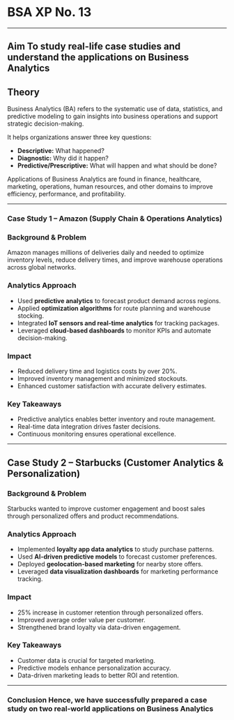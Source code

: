 # **BSA XP No. 13**
***

## **Aim** To study real-life case studies and understand the applications on Business Analytics



## **Theory**

Business Analytics (BA) refers to the systematic use of data, statistics, and predictive modeling to gain insights into business operations and support strategic decision-making.

It helps organizations answer three key questions:

- **Descriptive:** What happened?
- **Diagnostic:** Why did it happen?
- **Predictive/Prescriptive:** What will happen and what should be done?

Applications of Business Analytics are found in finance, healthcare, marketing, operations, human resources, and other domains to improve efficiency, performance, and profitability.

---

### **Case Study 1 – Amazon (Supply Chain & Operations Analytics)**

### **Background & Problem**

Amazon manages millions of deliveries daily and needed to optimize inventory levels, reduce delivery times, and improve warehouse operations across global networks.

### **Analytics Approach**

- Used **predictive analytics** to forecast product demand across regions.
- Applied **optimization algorithms** for route planning and warehouse stocking.
- Integrated **IoT sensors and real-time analytics** for tracking packages.
- Leveraged **cloud-based dashboards** to monitor KPIs and automate decision-making.

### **Impact**

- Reduced delivery time and logistics costs by over 20%.
- Improved inventory management and minimized stockouts.
- Enhanced customer satisfaction with accurate delivery estimates.

### **Key Takeaways**

- Predictive analytics enables better inventory and route management.
- Real-time data integration drives faster decisions.
- Continuous monitoring ensures operational excellence.

---

## **Case Study 2 – Starbucks (Customer Analytics & Personalization)**

### **Background & Problem**

Starbucks wanted to improve customer engagement and boost sales through personalized offers and product recommendations.

### **Analytics Approach**

- Implemented **loyalty app data analytics** to study purchase patterns.
- Used **AI-driven predictive models** to forecast customer preferences.
- Deployed **geolocation-based marketing** for nearby store offers.
- Leveraged **data visualization dashboards** for marketing performance tracking.

### **Impact**

- 25% increase in customer retention through personalized offers.
- Improved average order value per customer.
- Strengthened brand loyalty via data-driven engagement.

### **Key Takeaways**

- Customer data is crucial for targeted marketing.
- Predictive models enhance personalization accuracy.
- Data-driven marketing leads to better ROI and retention.

---

### **Conclusion** Hence, we have successfully prepared a case study on two real-world applications on Business Analytics 

























